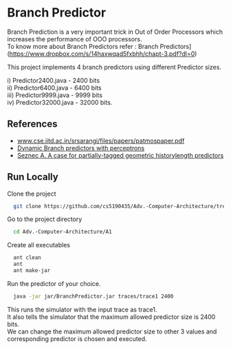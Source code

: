 
# Branch Predictor

Branch Prediction is a very important trick in Out of Order Processors which increases the performance of OOO processors.\
To know more about Branch Predictors refer : Branch Predictors](https://www.dropbox.com/s/14haxwqad5fxbhh/chapt-3.pdf?dl=0)

This project implements 4 branch predictors using different Predictor sizes.

i) Predictor2400.java - 2400 bits \
ii) Predictor6400.java - 6400 bits \
iii) Predictor9999.java - 9999 bits \
iv) Predictor32000.java - 32000 bits. 



## References

 - www.cse.iitd.ac.in/srsarangi/files/papers/patmospaper.pdf
 - [Dynamic Branch predictors with perceptrons](https://www.cs.utexas.edu/~lin/papers/hpca01.pdf)
 - [Seznec A. A case for partially-tagged geometric historylength predictors](https://jilp.org/vol8/v8paper1.pdf)
 

## Run Locally

Clone the project

```bash
  git clone https://github.com/cs5190435/Adv.-Computer-Architecture/tree/main/A1
```

Go to the project directory

```bash
  cd Adv.-Computer-Architecture/A1
```

Create all executables

```bash
  ant clean
  ant 
  ant make-jar
```

Run the predictor of your choice. 

```bash
  java -jar jar/BranchPredictor.jar traces/trace1 2400
```

This runs the simulator with the input trace as trace1.\
It also tells the simulator that the maximum allowed predictor size is 2400 bits.\
We can change the maximum allowed predictor size to other 3 values and corresponding predictor is chosen and executed.

